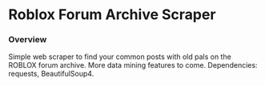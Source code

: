 # Roblox Forum Archive Scraper

### Overview

Simple web scraper to find your common posts with old pals on the ROBLOX forum archive. More data mining features to come. Dependencies: requests, BeautifulSoup4.